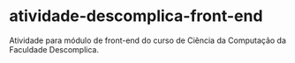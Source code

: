 # atividade-descomplica-front-end
Atividade para módulo de front-end do curso de Ciência da Computação da Faculdade Descomplica.
